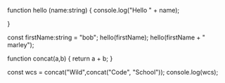 


function hello (name:string) {
    console.log("Hello " + name);
    
}

const firstName:string = "bob";
hello(firstName);
hello(firstName + " marley");

function concat(a,b) {
    return a + b;
}

const wcs = concat("Wild",concat("Code", "School"));
console.log(wcs);
